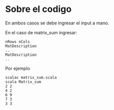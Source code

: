 # Sobre el codigo

En ambos casos se debe ingresar el input a mano.

En el caso de matrix\_sum ingresar: 

```
nRows nCols
MatDescription
..
MatDescription 
..
```

Por ejemplo

```
scalac matrix_sum.scala 
scala Matrix_sum
2 2
4 2
6 9
7 3
3 3
```

